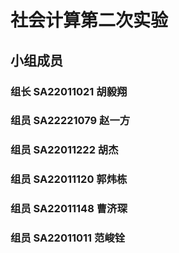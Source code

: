 # 社会计算第二次实验

## 小组成员

### 组长 SA22011021 胡毅翔

### 组员 SA22221079 赵一方

### 组员 SA22011222 胡杰

### 组员 SA22011120 郭炜栋

### 组员 SA22011148 曹济琛

### 组员 SA22011011 范峻铨

